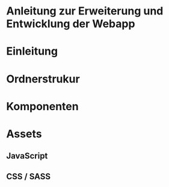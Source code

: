 # Anleitung zur Erweiterung und Entwicklung der Webapp

# Einleitung

# Ordnerstrukur

# Komponenten

# Assets

## JavaScript

## CSS / SASS


